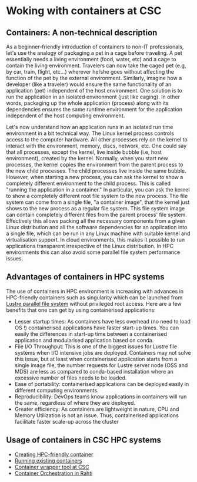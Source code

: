 # Woking with containers at CSC 

## Containers: A non-technical description 

As a beginner-friendly introduction of containers to non-IT professionals, let's use the analogy of packaging a pet 
in a cage before traveling. A pet essentially needs a living environment (food, water, etc) and a cage to contain the
living environment. Travelers can now take the caged pet (e.g, by car, train, flight, etc...) wherever he/she goes 
without affecting the function of the pet by the external environment. Similarly, imagine how a developer (like a 
traveler) would ensure the same functionality of an application (pet) independent of the host environment. One 
solution is to run the application in an isolated environment (just like caging).  In other words, packaging 
up the whole application (process) along with its dependencies ensures the same runtime environment for the 
application independent of the host computing environment. 

Let's now understand how an application runs in an isolated run time environment in a bit technical way. The Linux
kernel process controls access to the computer hardware. All other processes rely on the kernel to interact with the 
environment, memory, discs, network, etc. One could say that all processes, except the kernel, live inside bubble 
(i.e, host environment), created by the kernel. Normally, when you start new processes, the kernel copies the environment 
from the parent process to the new child processes. The child processes live inside the same bubble. However, when 
starting a new process, you can ask the kernel to show a completely different environment to the child process. This 
is called "running the application in a container." In particular, you can ask the kernel to show a completely different
root file system to the new process. The file system can come from a single file, "a container image", that the kernel 
just shows to the new process as a regular file system. This file system image can contain completely different files 
from the parent process' file system. Effectively this allows packing all the necessary components from a given Linux 
distribution and all the software dependencies for an application into a single file, which can be run in any Linux 
machine with suitable kernel and virtualisation support. In cloud environments, this makes it possible to run applications
transparent irrespective of the Linux distribution.  In HPC environments this can also avoid some parallel file system
performance issues.

## Advantages of containers in HPC systems

The use of containers in HPC environment is increasing with advances in HPC-friendly containers such as singularity which 
can be launched from [Lustre parallel file system](https://docs.csc.fi/computing/lustre/) without privileged root access. 
Here are a few benefits that one can get by using containerised applications:
   - Lesser startup times: As containers have less overhead (no need to load OS !) containerised applications have faster 
      start-up times. You can easily the differences in start-up time between a containerised application and modularised 
      application based on conda. 
   - File I/O Throughput:  This is one of the biggest issues for Lustre file systems when I/O intensive jobs are deployed. 
    Containers may not solve this issue, but at least when containerised application starts from a single image file, the 
    number requests for Lustre server node (OSS and MDS) are less as compared to conda-based installation where an excessive
    number of files needs to be loaded.
   - Ease of portability: containerised applications can be deployed easily in different computing environments.
   - Reproducibility: DevOps teams know applications in containers will run the same, regardless of where they are deployed.
   - Greater efficiency: As containers are lightweight in nature, CPU and Memory Utilization is not an issue. Thus, containerised
     applications facilitate  faster scale-up across the cluster

## Usage of containers in CSC HPC systems

- [Creating HPC-friendly container](https://docs.csc.fi/computing/containers/creating/)
- [Running existing containers](https://docs.csc.fi/computing/containers/run-existing/)
- [Container wrapper tool at CSC](https://docs.csc.fi/computing/containers/tykky)
- [Container Orchestration in Rahti](https://docs.csc.fi/cloud/rahti/containers/)


